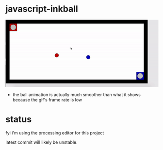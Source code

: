 # javascript-inkball

![](inkball_gif2.gif)

- the ball animation is actually much smoother than what it shows because the gif's frame rate is low

# status

fyi i'm using the processing editor for this project

latest commit will likely be unstable.


